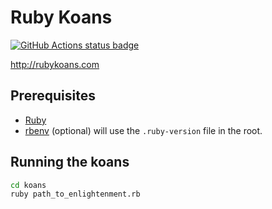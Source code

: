 # Ruby Koans

[![GitHub Actions status badge](https://github.com/brcrista/ruby-koans/actions/workflows/ci.yml/badge.svg)](https://github.com/brcrista/ruby-koans/actions/workflows/ci.yml)

<http://rubykoans.com>

## Prerequisites

- [Ruby](https://www.ruby-lang.org/en/)
- [rbenv](https://github.com/rbenv/rbenv) (optional) will use the `.ruby-version` file in the root.

## Running the koans

```bash
cd koans
ruby path_to_enlightenment.rb
```
